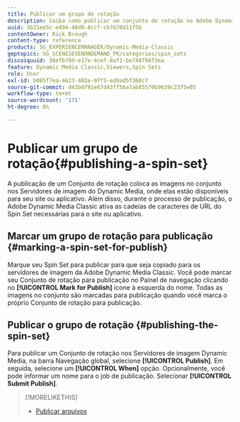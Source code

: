 ```yaml
---
title: Publicar um grupo de rotação
description: Saiba como publicar um conjunto de rotação no Adobe Dynamic Media Classic.
uuid: 3b21ee5c-e494-48d0-8ccf-cb7670d11f5b
contentOwner: Rick Brough
content-type: reference
products: SG_EXPERIENCEMANAGER/Dynamic-Media-Classic
geptopics: SG_SCENESEVENONDEMAND_PK/categories/spin_sets
discoiquuid: 38efb70d-e17e-4cef-8af1-be748f66f3ea
feature: Dynamic Media Classic,Viewers,Spin Sets
role: User
exl-id: b085f7ea-4623-402e-97f5-ed8ad5f368c7
source-git-commit: d43b0791e67d43ff56a7ab85570b9639c2375e05
workflow-type: tm+mt
source-wordcount: '171'
ht-degree: 0%

---
```


# Publicar um grupo de rotação{#publishing-a-spin-set}

A publicação de um Conjunto de rotação coloca as imagens no conjunto nos Servidores de imagem do Dynamic Media, onde elas estão disponíveis para seu site ou aplicativo. Além disso, durante o processo de publicação, o Adobe Dynamic Media Classic ativa as cadeias de caracteres de URL do Spin Set necessárias para o site ou aplicativo.

## Marcar um grupo de rotação para publicação {#marking-a-spin-set-for-publish}

Marque seu Spin Set para publicar para que seja copiado para os servidores de imagem da Adobe Dynamic Media Classic. Você pode marcar seu Conjunto de rotação para publicação no Painel de navegação clicando no **[!UICONTROL Mark for Publish]** ícone à esquerda do nome. Todas as imagens no conjunto são marcadas para publicação quando você marca o próprio Conjunto de rotação para publicação.

## Publicar o grupo de rotação {#publishing-the-spin-set}

Para publicar um Conjunto de rotação nos Servidores de imagem Dynamic Media, na barra Navegação global, selecione **[!UICONTROL Publish]**. Em seguida, selecione um **[!UICONTROL When]** opção. Opcionalmente, você pode informar um nome para o job de publicação. Selecionar **[!UICONTROL Submit Publish]**.

>[!MORELIKETHIS]
>
>* [Publicar arquivos](publishing-files.md#publishing_files)

